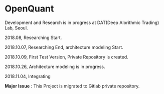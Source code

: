 # OpenQuant
Development and Research is in progress at DAT(Deep Alorithmic Trading) Lab, Seoul.

2018.08, Researching Start.

2018.10.07, Researching End, architecture modeling Start.

2018.10.09, First Test Version, Private Repository is created.

2018.10.26, Architecture modeling is in progress.

2018.11.04, Integrating



**Major Issue** : This Project is migrated to Gitlab private repository.